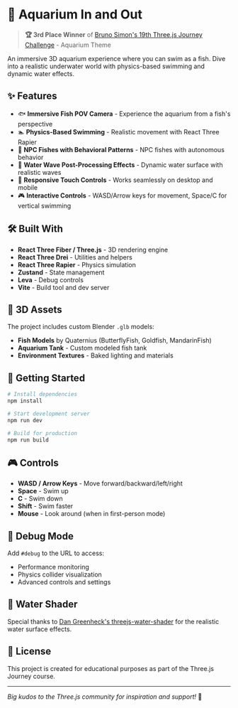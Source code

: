 # 🐠 Aquarium In and Out

> **🏆 3rd Place Winner** of [Bruno Simon's 19th Three.js Journey Challenge](https://threejs-journey.com/challenges/019-aquarium) - Aquarium Theme

An immersive 3D aquarium experience where you can swim as a fish. Dive into a realistic underwater world with physics-based swimming and dynamic water effects.

## ✨ Features

- 🐟 **Immersive Fish POV Camera** - Experience the aquarium from a fish's perspective
- 🏊 **Physics-Based Swimming** - Realistic movement with React Three Rapier
- 🤖 **NPC Fishes with Behavioral Patterns** - NPC fishes with autonomous behavior
- 🌊 **Water Wave Post-Processing Effects** - Dynamic water surface with realistic waves
- 📱 **Responsive Touch Controls** - Works seamlessly on desktop and mobile
- 🎮 **Interactive Controls** - WASD/Arrow keys for movement, Space/C for vertical swimming

## 🛠️ Built With

- **React Three Fiber / Three.js** - 3D rendering engine
- **React Three Drei** - Utilities and helpers
- **React Three Rapier** - Physics simulation
- **Zustand** - State management
- **Leva** - Debug controls
- **Vite** - Build tool and dev server

## 🎨 3D Assets

The project includes custom Blender `.glb` models:

- **Fish Models** by Quaternius (ButterflyFish, Goldfish, MandarinFish)
- **Aquarium Tank** - Custom modeled fish tank
- **Environment Textures** - Baked lighting and materials

## 🚀 Getting Started

```bash
# Install dependencies
npm install

# Start development server
npm run dev

# Build for production
npm run build
```

## 🎮 Controls

- **WASD / Arrow Keys** - Move forward/backward/left/right
- **Space** - Swim up
- **C** - Swim down
- **Shift** - Swim faster
- **Mouse** - Look around (when in first-person mode)

## 🐛 Debug Mode

Add `#debug` to the URL to access:

- Performance monitoring
- Physics collider visualization
- Advanced controls and settings

## 🌊 Water Shader

Special thanks to [Dan Greenheck's threejs-water-shader](https://github.com/dgreenheck/threejs-water-shader) for the realistic water surface effects.

## 📄 License

This project is created for educational purposes as part of the Three.js Journey course.

---

_Big kudos to the Three.js community for inspiration and support!_ 🎉
